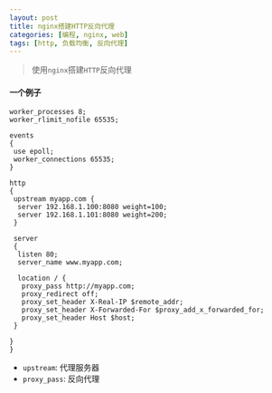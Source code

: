 ```yaml
---
layout: post
title: nginx搭建HTTP反向代理
categories: [编程, nginx, web]
tags: [http, 负载均衡, 反向代理]
---
```


> 使用`nginx`搭建`HTTP`反向代理

#### 一个例子

```nginx
worker_processes 8;
worker_rlimit_nofile 65535;

events
{
 use epoll;
 worker_connections 65535;
}

http
{
 upstream myapp.com {
  server 192.168.1.100:8080 weight=100;
  server 192.168.1.101:8080 weight=200;
 }

 server
 {
  listen 80;
  server_name www.myapp.com;

  location / {
   proxy_pass http://myapp.com;
   proxy_redirect off;
   proxy_set_header X-Real-IP $remote_addr;
   proxy_set_header X-Forwarded-For $proxy_add_x_forwarded_for;
   proxy_set_header Host $host;
 }

}
}

```

* `upstream`: 代理服务器
* `proxy_pass`: 反向代理